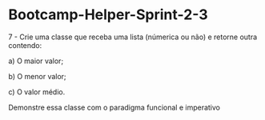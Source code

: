# Bootcamp-Helper-Sprint-2-3

7 - Crie uma classe que receba uma lista (númerica ou não) e retorne outra contendo:

  a) O maior valor;
  
  b) O menor valor;
  
  c) O valor médio.
  
Demonstre essa classe com o paradigma funcional e imperativo
